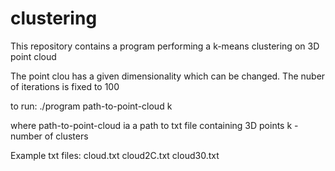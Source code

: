 # clustering
This repository contains a program performing a k-means clustering on 3D point cloud

The point clou has a given dimensionality which can be changed.
The nuber of iterations is fixed to 100

to run:
./program path-to-point-cloud k

where 
path-to-point-cloud ia a path to txt file containing 3D points
k - number of clusters

Example txt files: 
cloud.txt
cloud2C.txt
cloud30.txt
